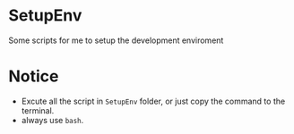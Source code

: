 # SetupEnv
Some scripts for me to setup the development enviroment

# Notice
- Excute all the script in `SetupEnv` folder, or just copy the command to the terminal.
- always use `bash`.